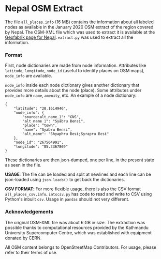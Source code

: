 # Nepal OSM Extract 

The file `all_places.info` (16 MB) contains the information about all labeled nodes as available in the January 2020 OSM extract of the region covered by Nepal. The OSM-XML file which was used to extract it is available at the [Geofabrik page for Nepal](https://download.geofabrik.de/asia/nepal.html). `extract.py` was used to extract all the information. 

### Format
First, node dictionaries are made from node information. Attributes like `latitude`, `longitude`, `node_id` (useful to identify places on OSM maps), `node_info` are available.

`node_info` inside each node dictionary gives another dictionary that provides more details about the node (place). Some attributes under `node_info` are `name`, `amenity`, etc. An example of a node dictionary:

```
{
	"latitude": "28.1614946", 
	"node_info": {
		"source:alt_name_1": "GNS", 
		"alt_name_1": "Syābru Bensi", 
		"place": "town", 
		"name": "Syabru Bensi", 
		"alt_name": "Shyaphru Besi;Syrapru Besi"
	}, 
	"node_id": "267564991", 
	"longitude": "85.3367869"
}
```

These dictionaries are then json-dumped, one per line, in the present state as seen in the file.

**USAGE**: The file can be loaded and split at newlines and each line can be json-loaded using `json.loads()` to get back the dictionaries.

**CSV FORMAT**: For more flexible usage, there is also the CSV format `all_places_csv.info`. `intocsv.py` has code to read and write to CSV using Python's inbuilt `csv`. Usage in `pandas` should not very different.

### Acknowledgements
The original OSM-XML file was about 6 GB in size. The extraction was possible thanks to computational resources provided by the Kathmandu University Supercomputer Centre, which was established with equipment donated by CERN.

All OSM content belongs to OpenStreetMap Contributors. For usage, please refer to their terms of use.